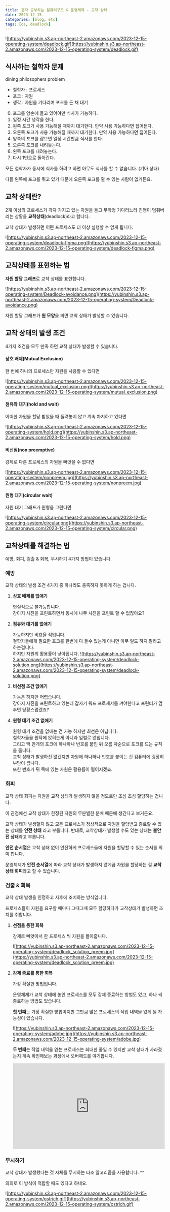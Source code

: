 ```yaml
---
title: 혼자 공부하는 컴퓨터구조 & 운영체제 - 교착 상태
date: 2023-12-15
categories: [blog, etc]
tags: [os, deadlock]
---
```


![https://yubinshin.s3.ap-northeast-2.amazonaws.com/2023-12-15-operating-system/deadlock.gif](https://yubinshin.s3.ap-northeast-2.amazonaws.com/2023-12-15-operating-system/deadlock.gif)

## 식사하는 철학자 문제

dining philosophers problem
- 철학자 : 프로세스
- 포크 : 자원
- 생각 : 자원을 기다리며 포크를 든 채 대기

0. 포크를 양손에 들고 있어야만 식사가 가능하다.
1. 일정 시간 생각을 한다.
2. 왼쪽 포크가 사용 가능해질 때까지 대기한다. 만약 사용 가능하다면 집어든다.
3. 오른쪽 포크가 사용 가능해질 때까지 대기한다. 만약 사용 가능하다면 집어든다.
4. 양쪽의 포크를 잡으면 일정 시간만큼 식사를 한다.
5. 오른쪽 포크를 내려놓는다.
6. 왼쪽 포크를 내려놓는다.
7. 다시 1번으로 돌아간다.

모든 철학자가 동시에 식사를 하려고 하면 아무도 식사를 할 수 없습니다. (기아 상태)

다들 왼쪽에 포크를 쥐고 있기 때문에 오른쪽 포크를 쥘 수 있는 사람이 없거든요.

<!-- 이렇게 일어나지 않을 사건을 기다리며 진행이 멈춰버리는 상황을 **교착 상태** 라고 합니다. -->


## 교착 상태란?

2개 이상의 프로세스가 각자 가지고 있는 자원을 들고 무작정 기다리느라  진행이 멈춰버리는 상황을 **교착상태**(deadlock)라고 합니다. 

교착 상태가 발생하면 어떤 프로세스도 더 이상 실행할 수 없게 됩니다.

![https://yubinshin.s3.ap-northeast-2.amazonaws.com/2023-12-15-operating-system/deadlock-figma.png](https://yubinshin.s3.ap-northeast-2.amazonaws.com/2023-12-15-operating-system/deadlock-figma.png)

## 교착상태를 표현하는 법

**자원 할당 그래프**로 교착 상태를 표현합니다.

![https://yubinshin.s3.ap-northeast-2.amazonaws.com/2023-12-15-operating-system/Deadlock-avoidance.png](https://yubinshin.s3.ap-northeast-2.amazonaws.com/2023-12-15-operating-system/Deadlock-avoidance.png)

자원 할당 그래프가 **원 모양**을 띄면 교착 상태가 발생할 수 있습니다.

## 교착 상태의 발생 조건

4가지 조건을 모두 만족 하면 교착 상태가 발생할 수 있습니다.

#### 상호 배제(Mutual Exclusion)

한 번에 하나의 프로세스만 자원을 사용할 수 있다면

![https://yubinshin.s3.ap-northeast-2.amazonaws.com/2023-12-15-operating-system/mutual_exclusion.png](https://yubinshin.s3.ap-northeast-2.amazonaws.com/2023-12-15-operating-system/mutual_exclusion.png)

#### 점유와 대기(hold and wait)

어떠한 자원을 할당 받았을 때 돌려놓지 않고 계속 차지하고 있다면 

![https://yubinshin.s3.ap-northeast-2.amazonaws.com/2023-12-15-operating-system/hold.png](https://yubinshin.s3.ap-northeast-2.amazonaws.com/2023-12-15-operating-system/hold.png)

#### 비선점(non preemptive)

강제로 다른 프로세스의 자원을 빼앗을 수 없다면

![https://yubinshin.s3.ap-northeast-2.amazonaws.com/2023-12-15-operating-system/nonpreem.jpg](https://yubinshin.s3.ap-northeast-2.amazonaws.com/2023-12-15-operating-system/nonpreem.jpg)

#### 원형 대기(circular wait)

자원 대기 그래프가 원형을 그린다면

![https://yubinshin.s3.ap-northeast-2.amazonaws.com/2023-12-15-operating-system/circular.png](https://yubinshin.s3.ap-northeast-2.amazonaws.com/2023-12-15-operating-system/circular.png)

## 교착상태를 해결하는 법

예방, 회피, 검출 & 회복, 무시하기 4가지 방법이 있습니다.

### **예방**

교착 상태의 발생 조건 4가지 중 하나라도 충족하지 못하게 하는 겁니다. 

1. **상호 배제를 없애기**
   
    현실적으로 불가능합니다.<br/>
    강아지 사진을 프린트하면서 동시에 나무 사진을 프린트 할 수 없잖아요?

2. **점유와 대기를 없애기**
   
   가능하지만 비효율 적입니다.<br/>
   철학자들에게 필요한 포크를 한번에 다 들수 있는게 아니면 아무 일도 하지 말라고 하는겁니다.<br/>하지만 자원의 활용률이 낮아집니다.
    ![https://yubinshin.s3.ap-northeast-2.amazonaws.com/2023-12-15-operating-system/deadlock-solution.png](https://yubinshin.s3.ap-northeast-2.amazonaws.com/2023-12-15-operating-system/deadlock-solution.png)

3. **비선점 조건 없애기** 
   
   가능은 하지만 어렵습니다.<br/>
   강아지 사진을 프린트하고 있는데 갑자기 워드 프로세서를 켜야한다고 프린터가 멈추면 당황스럽겠죠?

4. **원형 대기 조건 없애기**
   
   원형 대기 조건을 없애는 건 가능 하지만 최선은 아닙니다.<br/>
   철학자들을 원탁에 앉히는게 아니라 일렬로 앉힙니다. <br/>그리고 백 만개의 포크에 하나하나 번호를 붙인 뒤 오름 차순으로 포크를 드는 규칙을 줍니다. <br/>교착 상태가 발생하진 않겠지만 자원에 하나하나 번호를 붙이는 건 컴퓨터에 굉장히 부담이 큽니다. <br/>또한 번호가 뒤 쪽에 있는 자원은 활용률이 떨어지겠죠.
   

### **회피**

교착 상태 회피는 자원을 교착 상태가 발생하지 않을 정도로만 조심 조심 할당하는 겁니다.

이 관점에선 교착 상태가 한정된 자원의 무분별한 분배 때문에 생긴다고 보거든요.

교착 상태가 발생할지 않고 모든 프로세스가 정상적으로 자원을 할당받고 종료할 수 있는 상태를 **안전 상태** 라고 부릅니다. 반대로, 교착상태가 발생할 수도 있는 상태는 **불안전 상태**라고 부릅니다.

**안전 순서열**은 교착 상태 없이 안전하게 프로세스들에 자원을 할당할 수 있는 순서를 의미 합니다. 

운영체제가 **안전 순서열**에 따라 교착 상태가 발생하지 않게끔 자원을 할당하는 걸 **교착 상태 회피**라고 할 수 있습니다.

### **검출 & 회복**

교착 상태 발생을 인정하고 사후에 조치하는 방식입니다.

프로세스들이 자원을 요구할 때마다 그때그때 모두 할당하다가 교착상태가 발생하면 조치를 취합니다.

1. **선점을 통한 회복**

    강제로 빼앗아서 한 프로세스 씩 자원을 몰아줍니다.

    ![https://yubinshin.s3.ap-northeast-2.amazonaws.com/2023-12-15-operating-system/deadlock_solution_preem.jpg](https://yubinshin.s3.ap-northeast-2.amazonaws.com/2023-12-15-operating-system/deadlock_solution_preem.jpg)

2. **강제 종료를 통한 회복**
   
   가장 확실한 방법입니다. 
   
   운영체제가 교착 상태에 놓인 프로세스를 모두 강제 종료하는 방법도 있고, 하나 씩 종료하는 방법도 있습니다. 

   **첫 번째**는 가장 확실한 방법이지만 그만큼 많은 프로세스의 작업 내역을 잃게 될 가능성이 있습니다.

    ![https://yubinshin.s3.ap-northeast-2.amazonaws.com/2023-12-15-operating-system/adobe.jpg](https://yubinshin.s3.ap-northeast-2.amazonaws.com/2023-12-15-operating-system/adobe.jpg)

   **두 번째**는 작업 내역을 잃는 프로세스는 최대한 줄일 수 있지만 교착 상태가 사라졌는지 계속 확인해보는 과정에서 오버헤드를 야기합니다.
    <iframe src="https://giphy.com/embed/2imYjutn9uvAGR2ILU" width="480" height="270" frameBorder="0" class="giphy-embed" allowFullScreen></iframe><p><a href="https://giphy.com/gifs/natgeowild-nat-geo-wild-meerkat-lookout-2imYjutn9uvAGR2ILU"></a></p>
    
### 무시하기

교착 상태가 발생했다는 것 자체를 무시하는 타조 알고리즘을 사용합니다. ^^

의외로 이 방식이 적합할 때도 있다고 하네요.

![https://yubinshin.s3.ap-northeast-2.amazonaws.com/2023-12-15-operating-system/ostrich.gif](https://yubinshin.s3.ap-northeast-2.amazonaws.com/2023-12-15-operating-system/ostrich.gif)